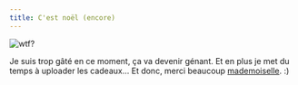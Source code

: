 ```yaml
---
title: C'est noël (encore)
---
```


![wtf?](http://static.cyprio.net/wtf/old_pics/thb_wtf.jpg)

Je suis trop gâté en ce moment, ça va devenir génant. Et en plus je met du
temps à uploader les cadeaux... Et donc, merci beaucoup
[mademoiselle](http://blog.inini.org). :)

